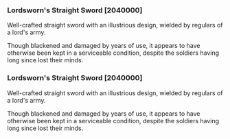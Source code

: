 ### Lordsworn's Straight Sword [2040000]

Well-crafted straight sword with an illustrious design, wielded by regulars of a lord's army.

Though blackened and damaged by years of use, it appears to have otherwise been kept in a serviceable condition, despite the soldiers having long since lost their minds.### Lordsworn's Straight Sword [2040000]

Well-crafted straight sword with an illustrious design, wielded by regulars of a lord's army.

Though blackened and damaged by years of use, it appears to have otherwise been kept in a serviceable condition, despite the soldiers having long since lost their minds.